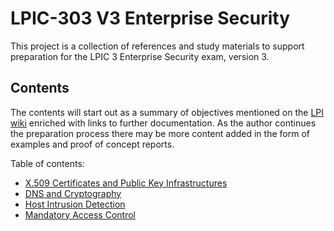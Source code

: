 # LPIC-303 V3 Enterprise Security

This project is a collection of references and study materials to support preparation for the LPIC 3 Enterprise Security exam, version 3.

## Contents

The contents will start out as a summary of objectives mentioned on the [LPI wiki](https://wiki.lpi.org/wiki/LPIC-303_Objectives_V3.0) enriched with links to further documentation. As the author continues the preparation process there may be more content added in the form of examples and proof of concept reports.

Table of contents:

* [X.509 Certificates and Public Key Infrastructures](lpic-303_v3_331.1_X.509_Certificates_and_Public_Key_Infrastructures.md)
* [DNS and Cryptography](lpic-303_v3_331.4_DNS_and_Cryptography.md)
* [Host Intrusion Detection](lpic-303_v3_332.2_Host_Intrusion_Detection.md)
* [Mandatory Access Control](lpic-303_v3_333.2_Mandatory_Access_Control.md)
